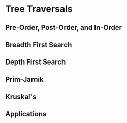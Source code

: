 # Tree Traversals

## Pre-Order, Post-Order, and In-Order

## Breadth First Search

## Depth First Search

## Prim-Jarnik

## Kruskal's 

## Applications
